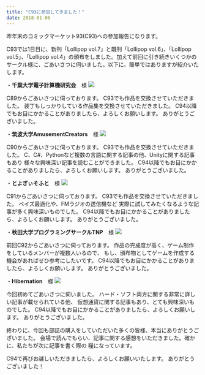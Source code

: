 ```yaml
---
title: "C93に参加してきました！"
date: 2018-01-06
---
```


昨年末のコミックマーケット93(C93)への参加報告になります。

C93では1日目に、新刊「Lollipop vol.7」と既刊「Lollipop vol.6」、「Lollipop vol.5」、「Lollipop vol.4」の頒布をしました。加えて前回に引き続きいくつかのサークル様に、ごあいさつに伺いました。以下に、簡単ではありますが紹介いたします。

・**千葉大学電子計算機研究会**　様
[![](https://www.iggg.org/wp-content/uploads/2018/01/new_DSC_1290-300x169.jpg)](https://www.iggg.org/wp-content/uploads/2018/01/new_DSC_1290.jpg)

C89からごあいさつに伺っております。
C93でも作品を交換させていただきました。
装丁もしっかりしている作品集を交換させていただきました。
C94以降でもお目にかかることがありましたら、よろしくお願いします。
ありがとうございました。

・**筑波大学AmusementCreators**　様
[![](https://www.iggg.org/wp-content/uploads/2018/01/new_DSC_1291-300x169.jpg)](https://www.iggg.org/wp-content/uploads/2018/01/new_DSC_1291.jpg)

C90からごあいさつに伺っております。
C93でも作品を交換させていただきました。
C、C#、Pythonなど複数の言語に関する記事の他、Unityに関する記事もあり
様々な興味深い記事を読むことができました。
C94以降でもお目にかかることがありましたら、よろしくお願いします。
ありがとうございました。

・**とよぎぃそふと**　様
[![](https://www.iggg.org/wp-content/uploads/2018/01/new_DSC_1293-300x169.jpg)](https://www.iggg.org/wp-content/uploads/2018/01/new_DSC_1293.jpg)

C91からごあいさつに伺っております。
C93でも作品を交換させていただきました。
ベイズ最適化や、FMラジオの送信機など
実際に試してみたくなるような記事が多く興味深いものでした。
C94以降でもお目にかかることがありましたら、よろしくお願いします。
ありがとうございました。

・**秋田大学プログラミングサークルTNP**　様
[![](https://www.iggg.org/wp-content/uploads/2018/01/new_DSC_1294-300x169.jpg)](https://www.iggg.org/wp-content/uploads/2018/01/new_DSC_1294.jpg)

前回C92からごあいさつに伺っております。
作品の完成度が高く、ゲーム制作をしているメンバーが複数人いるので、
もし、頒布物としてゲームを作成する機会があればぜひ参考にしたいです。
C94以降でもお目にかかることがありましたら、よろしくお願いします。
ありがとうございました。

・**Hibernation**　様
[![](https://www.iggg.org/wp-content/uploads/2018/01/new_DSC_1295-300x169.jpg)](https://www.iggg.org/wp-content/uploads/2018/01/new_DSC_1295.jpg)

今回初めてごあいさつに伺いました。
ハード・ソフト両方に関する非常に詳しい記事が載せられている他、
仮想通貨に関する記事もあり、とても興味深いものでした。
C94以降でもお目にかかることがありましたら、よろしくお願いします。
ありがとうございました。

終わりに、今回も部誌の購入をしていただいた多くの皆様、本当にありがとうございました。
会場で読んでもらい、記事に関する感想をいただきました。確かに、私たちが次に記事を書く際の
糧になっています。

C94で再びお越しいただきましたら、よろしくお願いいたします。
ありがとうございました！
